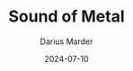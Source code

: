 ---
title: Sound of Metal
subtitle: Darius Marder
year: 2020
link: https://www.themoviedb.org/movie/502033-sound-of-metal
type: Movie
date: 2024-07-10
image: ./images/sound-of-metal.jpg
tags: [{name: "Best of 2020", rank: 5}]
---